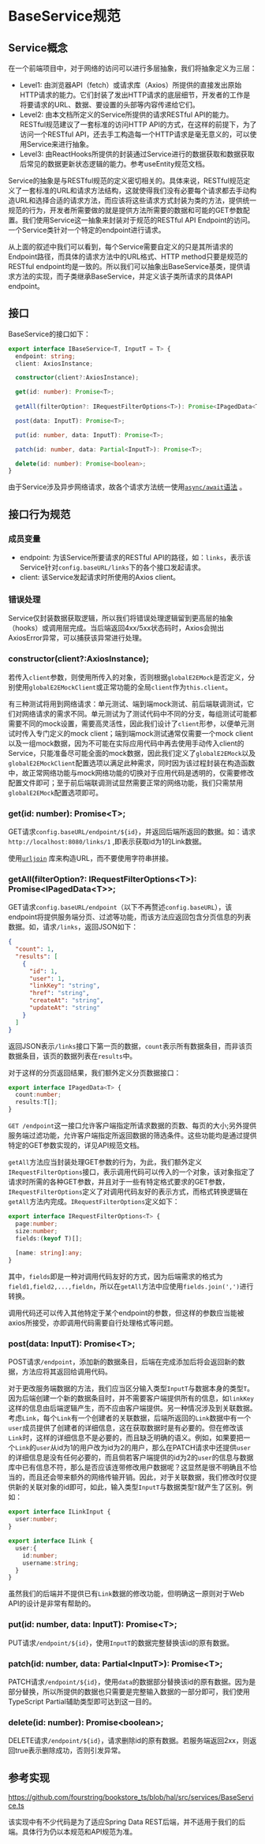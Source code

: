 # BaseService规范
## Service概念
在一个前端项目中，对于网络的访问可以进行多层抽象，我们将抽象定义为三层：
* Level1: 由浏览器API（fetch）或请求库（Axios）所提供的直接发出原始HTTP请求的能力。它们封装了发出HTTP请求的底层细节，开发者的工作是将要请求的URL、数据、要设置的头部等内容传递给它们。
* Level2: 由本文档所定义的Service所提供的请求RESTful API的能力。RESTful规范建议了一套标准的访问HTTP API的方式，在这样的前提下，为了访问一个RESTful API，还去手工构造每一个HTTP请求是毫无意义的，可以使用Service来进行抽象。
* Level3: 由ReactHooks所提供的封装通过Service进行的数据获取和数据获取后常见的数据更新状态逻辑的能力。参考useEntity规范文档。

Service的抽象是与RESTful规范的定义密切相关的。具体来说，RESTful规范定义了一套标准的URL和请求方法结构，这就使得我们没有必要每个请求都去手动构造URL和选择合适的请求方法，而应该将这些请求方式封装为类的方法，提供统一规范的行为，开发者所需要做的就是提供方法所需要的数据和可能的GET参数配置。我们使用Service这一抽象来封装对于规范的RESTful API Endpoint的访问。一个Service类针对一个特定的endpoint进行请求。

从上面的叙述中我们可以看到，每个Service需要自定义的只是其所请求的Endpoint路径，而具体的请求方法中的URL格式、HTTP method只要是规范的RESTful endpoint均是一致的。所以我们可以抽象出BaseService基类，提供请求方法的实现，而子类继承BaseService，并定义该子类所请求的具体API endpoint。

## 接口
BaseService的接口如下：
```typescript
export interface IBaseService<T, InputT = T> {
  endpoint: string;
  client: AxiosInstance;

  constructor(client?:AxiosInstance);

  get(id: number): Promise<T>;
  
  getAll(filterOption?: IRequestFilterOptions<T>): Promise<IPagedData<T>>;

  post(data: InputT): Promise<T>;

  put(id: number, data: InputT): Promise<T>;

  patch(id: number, data: Partial<InputT>): Promise<T>;

  delete(id: number): Promise<boolean>;
}
```

由于Service涉及异步网络请求，故各个请求方法统一使用[`async/await`语法](https://developer.mozilla.org/en-US/docs/Learn/JavaScript/Asynchronous/Async_await) 。

## 接口行为规范
### 成员变量
* endpoint: 为该Service所要请求的RESTful API的路径，如：`links`，表示该Service针对`config.baseURL/links`下的各个接口发起请求。
* client: 该Service发起请求时所使用的Axios client。
### 错误处理
Service仅封装数据获取逻辑，所以我们将错误处理逻辑留到更高层的抽象（hooks）或调用层完成。当后端返回4xx/5xx状态码时，Axios会抛出AxiosError异常，可以捕获该异常进行处理。
### constructor(client?:AxiosInstance);
若传入`client`参数，则使用所传入的对象，否则根据`globalE2EMock`是否定义，分别使用`globalE2EMockClient`或正常功能的全局`client`作为`this.client`。

有三种测试将用到网络请求：单元测试、端到端mock测试、前后端联调测试，它们对网络请求的需求不同。单元测试为了测试代码中不同的分支，每组测试可能都需要不同的mock设置，需要高灵活性，因此我们设计了`client`形参，以便单元测试时传入专门定义的mock client；端到端mock测试通常仅需要一个mock client以及一组mock数据，因为不可能在实际应用代码中再去使用手动传入client的Service，只能准备尽可能全面的mock数据，因此我们定义了`globalE2EMock`以及`globalE2EMockClient`配置选项以满足此种需求，同时因为该过程封装在构造函数中，故正常网络功能与mock网络功能的切换对于应用代码是透明的，仅需要修改配置文件即可；至于前后端联调测试显然需要正常的网络功能，我们只需禁用`globalE2EMock`配置选项即可。
### get(id: number): Promise\<T\>;
GET请求`config.baseURL/endpoint/${id}`，并返回后端所返回的数据。如：请求`http://localhost:8080/links/1` ,即表示获取id为1的Link数据。

使用[`urljoin`](https://github.com/jfromaniello/url-join#readme) 库来构造URL，而不要使用字符串拼接。

### getAll(filterOption?: IRequestFilterOptions\<T>): Promise\<IPagedData\<T>>;
GET请求`config.baseURL/endpoint`（以下不再赘述`config.baseURL`），该endpoint将提供服务端分页、过滤等功能，而该方法应返回包含分页信息的列表数据。如，请求`/links`，返回JSON如下：
```json
{
  "count": 1,
  "results": [
    {
      "id": 1,
      "user": 1,
      "linkKey": "string",
      "href": "string",
      "createAt": "string",
      "updateAt": "string"
    }
  ]
}
```
返回JSON表示`/links`接口下第一页的数据，`count`表示所有数据条目，而非该页数据条目，该页的数据列表在`results`中。

对于这样的分页返回结果，我们额外定义分页数据接口：
```typescript
export interface IPagedData<T> {
  count:number;
  results:T[];
}
```

`GET /endpoint`这一接口允许客户端指定所请求数据的页数、每页的大小;另外提供服务端过滤功能，允许客户端指定所返回数据的筛选条件。这些功能均是通过提供特定的GET参数实现的，详见API规范文档。

`getAll`方法应当封装处理GET参数的行为，为此，我们额外定义`IRequestFilterOptions`接口，表示调用代码可以传入的一个对象，该对象指定了请求时所需的各种GET参数，并且对于一些有特定格式要求的GET参数，`IRequestFilterOptions`定义了对调用代码友好的表示方式，而格式转换逻辑在`getAll`方法内完成。`IRequestFilterOptions`定义如下：
```typescript
export interface IRequestFilterOptions<T> {
  page:number;
  size:number;
  fields:(keyof T)[];
  
  [name: string]:any;
}
```
其中，`fields`即是一种对调用代码友好的方式，因为后端需求的格式为`field1,field2,...,fieldn`，所以在`getAll`方法中应使用`fields.join(',')`进行转换。

调用代码还可以传入其他特定于某个endpoint的参数，但这样的参数应当能被axios所接受，亦即调用代码需要自行处理格式等问题。

### post(data: InputT): Promise\<T>;
POST请求`/endpoint`，添加新的数据条目，后端在完成添加后将会返回新的数据，方法应将其返回给调用代码。

对于更改服务端数据的方法，我们应当区分输入类型`InputT`与数据本身的类型`T`。因为后端创建一个新的数据条目时，并不需要客户端提供所有的信息，如`linkKey`这样的信息由后端逻辑产生，而不应由客户端提供。另一种情况涉及到关联数据。考虑`Link`，每个`Link`有一个创建者的关联数据，后端所返回的`Link`数据中有一个`user`成员提供了创建者的详细信息，这在获取数据时是有必要的。但在修改该`Link`时，这样的详细信息不是必要的，而且缺乏明确的语义。例如，如果要把一个`Link`的`user`从id为1的用户改为id为2的用户，那么在PATCH请求中还提供`user`的详细信息是没有任何必要的，而且倘若客户端提供的id为2的`user`的信息与数据库中已有信息不符，那么是否应该连带修改用户数据呢？这显然是很不明确且不恰当的，而且还会带来额外的网络传输开销。因此，对于关联数据，我们修改时仅提供新的关联对象的id即可，如此，输入类型`InputT`与数据类型`T`就产生了区别。例如：
```typescript
export interface ILinkInput {
  user:number;
}

export interface ILink {
  user:{
    id:number;
    username:string;
  }
}
```

虽然我们的后端并不提供已有`Link`数据的修改功能，但明确这一原则对于Web API的设计是非常有帮助的。

### put(id: number, data: InputT): Promise\<T>;
PUT请求`/endpoint/${id}`，使用`InputT`的数据完整替换该id的原有数据。

### patch(id: number, data: Partial\<InputT>): Promise\<T>;
PATCH请求`/endpoint/${id}`，使用`data`的数据部分替换该id的原有数据。因为是部分替换，所以所提供的数据也只需要是完整输入数据的一部分即可，我们使用TypeScript Partial辅助类型即可达到这一目的。

### delete(id: number): Promise\<boolean>;
DELETE请求`/endpoint/${id}`，请求删除id的原有数据。若服务端返回2xx，则返回true表示删除成功，否则引发异常。

## 参考实现
https://github.com/fourstring/bookstore_ts/blob/hal/src/services/BaseService.ts

该实现中有不少代码是为了适应Spring Data REST后端，并不适用于我们的后端。具体行为仍以本规范和API规范为准。
